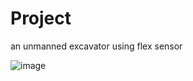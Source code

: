 # Project
an unmanned excavator using flex sensor

![image](https://github.com/InseungSong/Project/assets/123471591/d3699665-e263-405b-8e2c-b9eba57a084a)
